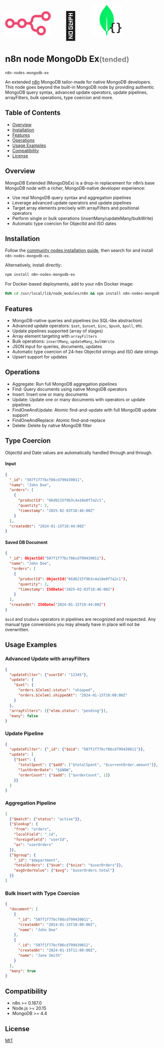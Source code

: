 <!-- ![Banner image](https://user-images.githubusercontent.com/10284570/173569848-c624317f-42b1-45a6-ab09-f0ea3c247648.png) -->

<img src="assets/n8n_pink+white_logo.svg" alt="n8n" width="150" /> <span style="font-size: 5.5rem; margin: 0 1rem;"> <span style="font-size: 5.5rem; margin: 0 1rem;">🤝</span> <img src="nodes/MongoDbEx/mongodb.svg" alt="n8n" height="100" />

# n8n node MongoDb Ex<small style="color: gray">(tended)</small>

`n8n-nodes-mongodb-ex`

An extended [n8n](https://n8n.io/) MongoDB tailor-made for native MongoDB developers. This node goes beyond the built-in MongoDB node by providing authentic MongoDB query syntax, advanced update operators, update pipelines, arrayFilters, bulk operations, type coercion and more.

## Table of Contents

- [Overview](#overview)
- [Installation](#installation)
- [Features](#features)
- [Operations](#operations)
- [Usage Examples](#usage-examples)
- [Compatibility](#compatibility)
- [License](#license)

## Overview

MongoDB Extended (MongoDbEx) is a drop-in replacement for n8n’s base MongoDB node with a richer, MongoDB-native developer experience:

- Use real MongoDB query syntax and aggregation pipelines
- Leverage advanced update operators and update pipelines
- Target array elements precisely with arrayFilters and positional operators
- Perform single or bulk operations (insertMany/updateMany/bulkWrite)
- Automatic type coercion for ObjectId and ISO dates

## Installation

Follow the [community nodes installation guide](https://docs.n8n.io/integrations/community-nodes/installation/), then search for and install `n8n-nodes-mongodb-ex`.

Alternatively, install directly:

```bash
npm install n8n-nodes-mongodb-ex
```

For Docker-based deployments, add to your n8n Docker image:

```dockerfile
RUN cd /usr/local/lib/node_modules/n8n && npm install n8n-nodes-mongodb-ex
```

## Features

- MongoDB-native queries and pipelines (no SQL-like abstraction)
- Advanced update operators: `$set`, `$unset`, `$inc`, `$push`, `$pull`, etc.
- Update pipelines supported (array of stages)
- Array element targeting with `arrayFilters`
- Bulk operations: `insertMany`, `updateMany`, `bulkWrite`
- JSON input for queries, documents, updates
- Automatic type coercion of 24-hex ObjectId strings and ISO date strings
- Upsert support for updates

## Operations

- Aggregate: Run full MongoDB aggregation pipelines
- Find: Query documents using native MongoDB operators
- Insert: Insert one or many documents
- Update: Update one or many documents with operators or update pipelines
- FindOneAndUpdate: Atomic find-and-update with full MongoDB update support
- FindOneAndReplace: Atomic find-and-replace
- Delete: Delete by native MongoDB filter

## Type Coercion
ObjectId and Date values are automatically handled through and through. 

#### Input
```json
{
  "_id": "507f1f77bcf86cd799439011",
  "name": "John Doe",
  "orders": [
    {
      "productId": "66d6215f9b3c4a18e0f7a2c1",
      "quantity": 2,
      "timestamp": "2025-02-03T18:46:00Z"
    }
  ],
  "createdAt": "2024-01-15T10:44:00Z"
}
```

#### Saved DB Document
```json
{
  "_id": ObjectId("507f1f77bcf86cd799439011"),
  "name": "John Doe",
   "orders": [
    {
      "productId": ObjectId("66d6215f9b3c4a18e0f7a2c1"),
      "quantity": 2,
      "timestamp": ISODate("2025-02-03T18:46:00Z")
    }
  ],
  "createdAt": ISODate("2024-01-15T10:44:00Z")
}
```

`$oid` and `$toDate` operators in pipelines are recognized and respected. Any manual type conversions you may already have in place will not be overwritten.

## Usage Examples

### Advanced Update with arrayFilters

```json
{
  "updateFilter": {"userId": "12345"},
  "update": {
    "$set": {
      "orders.$[elem].status": "shipped",
      "orders.$[elem].shippedAt": "2024-01-15T10:00:00Z"
    }
  },
  "arrayFilters": [{"elem.status": "pending"}],
  "many": false
}
```

### Update Pipeline

```json
{
  "updateFilter": {"_id": {"$oid": "507f1f77bcf86cd799439011"}},
  "update": [
    {"$set": {
      "totalSpent": {"$add": ["$totalSpent", "$currentOrder.amount"]},
      "lastOrderDate": "$$NOW",
      "orderCount": {"$add": ["$orderCount", 1]}
    }}
  ]
}
```

### Aggregation Pipeline

```json
[
  {"$match": {"status": "active"}},
  {"$lookup": {
    "from": "orders",
    "localField": "_id",
    "foreignField": "userId",
    "as": "userOrders"
  }},
  {"$group": {
    "_id": "$department",
    "totalOrders": {"$sum": {"$size": "$userOrders"}},
    "avgOrderValue": {"$avg": "$userOrders.total"}
  }}
]
```

### Bulk Insert with Type Coercion

```json
{
  "document": [
    {
      "_id": "507f1f77bcf86cd799439011",
      "createdAt": "2024-01-15T10:00:00Z",
      "name": "John Doe"
    },
    {
      "_id": "507f1f77bcf86cd799439012",
      "createdAt": "2024-01-15T11:00:00Z",
      "name": "Jane Smith"
    }
  ],
  "many": true
}
```

## Compatibility

- n8n >= 0.187.0
- Node.js >= 20.15
- MongoDB >= 4.4

## License

[MIT](./LICENSE.md)
